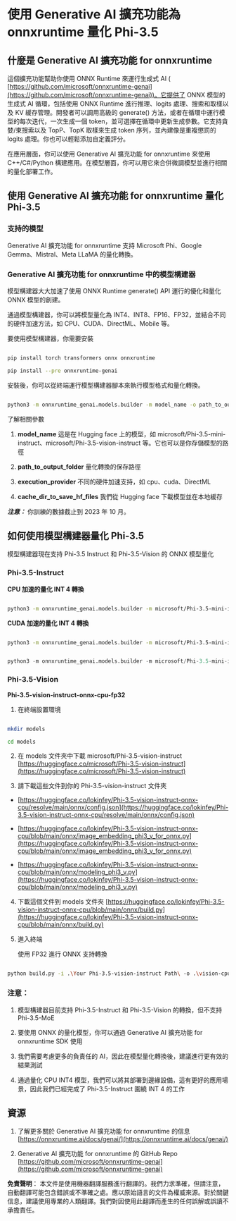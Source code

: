 # **使用 Generative AI 擴充功能為 onnxruntime 量化 Phi-3.5**

## **什麼是 Generative AI 擴充功能 for onnxruntime**

這個擴充功能幫助你使用 ONNX Runtime 來運行生成式 AI ( [https://github.com/microsoft/onnxruntime-genai](https://github.com/microsoft/onnxruntime-genai))。它提供了 ONNX 模型的生成式 AI 循環，包括使用 ONNX Runtime 進行推理、logits 處理、搜索和取樣以及 KV 緩存管理。開發者可以調用高級的 generate() 方法，或者在循環中運行模型的每次迭代，一次生成一個 token，並可選擇在循環中更新生成參數。它支持貪婪/束搜索以及 TopP、TopK 取樣來生成 token 序列，並內建像是重複懲罰的 logits 處理。你也可以輕鬆添加自定義評分。

在應用層面，你可以使用 Generative AI 擴充功能 for onnxruntime 來使用 C++/C#/Python 構建應用。在模型層面，你可以用它來合併微調模型並進行相關的量化部署工作。

## **使用 Generative AI 擴充功能 for onnxruntime 量化 Phi-3.5**

### **支持的模型**

Generative AI 擴充功能 for onnxruntime 支持 Microsoft Phi、Google Gemma、Mistral、Meta LLaMA 的量化轉換。

### **Generative AI 擴充功能 for onnxruntime 中的模型構建器**

模型構建器大大加速了使用 ONNX Runtime generate() API 運行的優化和量化 ONNX 模型的創建。

通過模型構建器，你可以將模型量化為 INT4、INT8、FP16、FP32，並結合不同的硬件加速方法，如 CPU、CUDA、DirectML、Mobile 等。

要使用模型構建器，你需要安裝

```bash

pip install torch transformers onnx onnxruntime

pip install --pre onnxruntime-genai

```

安裝後，你可以從終端運行模型構建器腳本來執行模型格式和量化轉換。

```bash

python3 -m onnxruntime_genai.models.builder -m model_name -o path_to_output_folder -p precision -e execution_provider -c cache_dir_to_save_hf_files

```

了解相關參數

1. **model_name** 這是在 Hugging face 上的模型，如 microsoft/Phi-3.5-mini-instruct、microsoft/Phi-3.5-vision-instruct 等。它也可以是你存儲模型的路徑

2. **path_to_output_folder** 量化轉換的保存路徑

3. **execution_provider** 不同的硬件加速支持，如 cpu、cuda、DirectML

4. **cache_dir_to_save_hf_files** 我們從 Hugging face 下載模型並在本地緩存

***注意：***
你訓練的數據截止到 2023 年 10 月。

## **如何使用模型構建器量化 Phi-3.5**

模型構建器現在支持 Phi-3.5 Instruct 和 Phi-3.5-Vision 的 ONNX 模型量化

### **Phi-3.5-Instruct**

**CPU 加速的量化 INT 4 轉換**

```bash

python3 -m onnxruntime_genai.models.builder -m microsoft/Phi-3.5-mini-instruct  -o ./onnx-cpu -p int4 -e cpu -c ./Phi-3.5-mini-instruct

```

**CUDA 加速的量化 INT 4 轉換**

```bash

python3 -m onnxruntime_genai.models.builder -m microsoft/Phi-3.5-mini-instruct  -o ./onnx-cpu -p int4 -e cuda -c ./Phi-3.5-mini-instruct

```

```python

python3 -m onnxruntime_genai.models.builder -m microsoft/Phi-3.5-mini-instruct  -o ./onnx-cpu -p int4 -e cuda -c ./Phi-3.5-mini-instruct

```

### **Phi-3.5-Vision**

**Phi-3.5-vision-instruct-onnx-cpu-fp32**

1. 在終端設置環境

```bash

mkdir models

cd models 

```

2. 在 models 文件夾中下載 microsoft/Phi-3.5-vision-instruct
[https://huggingface.co/microsoft/Phi-3.5-vision-instruct](https://huggingface.co/microsoft/Phi-3.5-vision-instruct)

3. 請下載這些文件到你的 Phi-3.5-vision-instruct 文件夾

- [https://huggingface.co/lokinfey/Phi-3.5-vision-instruct-onnx-cpu/resolve/main/onnx/config.json](https://huggingface.co/lokinfey/Phi-3.5-vision-instruct-onnx-cpu/resolve/main/onnx/config.json)

- [https://huggingface.co/lokinfey/Phi-3.5-vision-instruct-onnx-cpu/blob/main/onnx/image_embedding_phi3_v_for_onnx.py](https://huggingface.co/lokinfey/Phi-3.5-vision-instruct-onnx-cpu/blob/main/onnx/image_embedding_phi3_v_for_onnx.py)

- [https://huggingface.co/lokinfey/Phi-3.5-vision-instruct-onnx-cpu/blob/main/onnx/modeling_phi3_v.py](https://huggingface.co/lokinfey/Phi-3.5-vision-instruct-onnx-cpu/blob/main/onnx/modeling_phi3_v.py)

4. 下載這個文件到 models 文件夾
[https://huggingface.co/lokinfey/Phi-3.5-vision-instruct-onnx-cpu/blob/main/onnx/build.py](https://huggingface.co/lokinfey/Phi-3.5-vision-instruct-onnx-cpu/blob/main/onnx/build.py)

5. 進入終端

    使用 FP32 進行 ONNX 支持轉換

```bash

python build.py -i .\Your Phi-3.5-vision-instruct Path\ -o .\vision-cpu-fp32 -p f32 -e cpu

```

### **注意：**

1. 模型構建器目前支持 Phi-3.5-Instruct 和 Phi-3.5-Vision 的轉換，但不支持 Phi-3.5-MoE

2. 要使用 ONNX 的量化模型，你可以通過 Generative AI 擴充功能 for onnxruntime SDK 使用

3. 我們需要考慮更多的負責任的 AI，因此在模型量化轉換後，建議進行更有效的結果測試

4. 通過量化 CPU INT4 模型，我們可以將其部署到邊緣設備，這有更好的應用場景，因此我們已經完成了 Phi-3.5-Instruct 圍繞 INT 4 的工作

## **資源**

1. 了解更多關於 Generative AI 擴充功能 for onnxruntime 的信息 [https://onnxruntime.ai/docs/genai/](https://onnxruntime.ai/docs/genai/)

2. Generative AI 擴充功能 for onnxruntime 的 GitHub Repo [https://github.com/microsoft/onnxruntime-genai](https://github.com/microsoft/onnxruntime-genai)

**免責聲明**：
本文件是使用機器翻譯服務進行翻譯的。我們力求準確，但請注意，自動翻譯可能包含錯誤或不準確之處。應以原始語言的文件為權威來源。對於關鍵信息，建議使用專業的人類翻譯。我們對因使用此翻譯而產生的任何誤解或誤讀不承擔責任。